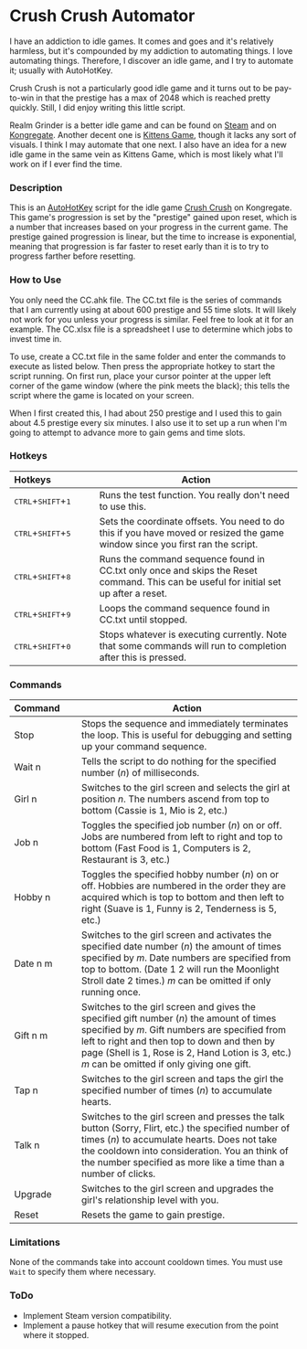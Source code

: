 # Crush Crush Automator

I have an addiction to idle games. It comes and goes and it's relatively harmless, but it's compounded by my addiction to automating things. I love automating things. Therefore, I discover an idle game, and I try to automate it; usually with AutoHotKey.

Crush Crush is not a particularly good idle game and it turns out to be pay-to-win in that the prestige has a max of 2048 which is reached pretty quickly. Still, I did enjoy writing this little script.

Realm Grinder is a better idle game and can be found on [Steam](http://store.steampowered.com/app/610080/Realm_Grinder/) and on [Kongregate](http://www.kongregate.com/games/DivineGames/realm-grinder). Another decent one is [Kittens Game](http://bloodrizer.ru/games/kittens), though it lacks any sort of visuals. I think I may automate that one next. I also have an idea for a new idle game in the same vein as Kittens Game, which is most likely what I'll work on if I ever find the time.

### Description

This is an [AutoHotKey](https://www.autohotkey.com/) script for the idle game [Crush Crush](http://www.kongregate.com/games/SadPandaStudios/crush-crush) on Kongregate. This game's progression is set by the "prestige" gained upon reset, which is a number that increases based on your progress in the current game. The prestige gained progression is linear, but the time to increase is exponential, meaning that progression is far faster to reset early than it is to try to progress farther before resetting.

### How to Use
You only need the CC.ahk file.
The CC.txt file is the series of commands that I am currently using at about 600 prestige and 55 time slots. It will likely not work for you unless your progress is similar. Feel free to look at it for an example.
The CC.xlsx file is a spreadsheet I use to determine which jobs to invest time in.

To use, create a CC.txt file in the same folder and enter the commands to execute as listed below. Then press the appropriate hotkey to start the script running. On first run, place your cursor pointer at the upper left corner of the game window (where the pink meets the black); this tells the script where the game is located on your screen.

When I first created this, I had about 250 prestige and I used this to gain about 4.5 prestige every six minutes. I also use it to set up a run when I'm going to attempt to advance more to gain gems and time slots.

### Hotkeys
Hotkeys&nbsp;&nbsp;&nbsp;&nbsp;&nbsp;&nbsp;&nbsp;&nbsp;&nbsp;&nbsp;&nbsp;&nbsp;&nbsp;&nbsp;&nbsp;&nbsp; | Action
------- | ------
<nobr><kbd>CTRL</kbd>+<kbd>SHIFT</kbd>+<kbd>1</kbd></nobr> | Runs the test function. You really don't need to use this.
<nobr><kbd>CTRL</kbd>+<kbd>SHIFT</kbd>+<kbd>5</kbd></nobr> | Sets the coordinate offsets. You need to do this if you have moved or resized the game window since you first ran the script.
<nobr><kbd>CTRL</kbd>+<kbd>SHIFT</kbd>+<kbd>8</kbd></nobr> | Runs the command sequence found in CC.txt only once and skips the Reset command. This can be useful for initial set up after a reset.
<nobr><kbd>CTRL</kbd>+<kbd>SHIFT</kbd>+<kbd>9</kbd></nobr> | Loops the command sequence found in CC.txt until stopped.
<nobr><kbd>CTRL</kbd>+<kbd>SHIFT</kbd>+<kbd>0</kbd></nobr> | Stops whatever is executing currently. Note that some commands will run to completion after this is pressed.

### Commands
Command&nbsp;&nbsp;&nbsp;&nbsp;&nbsp; | Action
------- | ------
<nobr>Stop</nobr>     | Stops the sequence and immediately terminates the loop. This is useful for debugging and setting up your command sequence.
<nobr>Wait n</nobr>   | Tells the script to do nothing for the specified number (*n*) of milliseconds.
<nobr>Girl n</nobr>   | Switches to the girl screen and selects the girl at position *n*. The numbers ascend from top to bottom (Cassie is 1, Mio is 2, etc.)
<nobr>Job n</nobr>    | Toggles the specified job number (*n*) on or off. Jobs are numbered from left to right and top to bottom (Fast Food is 1, Computers is 2, Restaurant is 3, etc.)
<nobr>Hobby n</nobr>  | Toggles the specified hobby number (*n*) on or off. Hobbies are numbered in the order they are acquired which is top to bottom and then left to right (Suave is 1, Funny is 2, Tenderness is 5, etc.)
<nobr>Date n m</nobr> | Switches to the girl screen and activates the specified date number (*n*) the amount of times specified by *m*. Date numbers are specified from top to bottom. (Date 1 2 will run the Moonlight Stroll date 2 times.) *m* can be omitted if only running once.
<nobr>Gift n m</nobr> | Switches to the girl screen and gives the specified gift number (*n*) the amount of times specified by *m*. Gift numbers are specified from left to right and then top to down and then by page (Shell is 1, Rose is 2, Hand Lotion is 3, etc.) *m* can be omitted if only giving one gift.
<nobr>Tap n</nobr>    | Switches to the girl screen and taps the girl the specified number of times (*n*) to accumulate hearts.
<nobr>Talk n</nobr>   | Switches to the girl screen and presses the talk button (Sorry, Flirt, etc.) the specified number of times (*n*) to accumulate hearts. Does not take the cooldown into consideration. You an think of the number specified as more like a time than a number of clicks.
<nobr>Upgrade</nobr>  | Switches to the girl screen and upgrades the girl's relationship level with you.
<nobr>Reset</nobr>    | Resets the game to gain prestige.

### Limitations
None of the commands take into account cooldown times. You must use `Wait` to specify them where necessary.

### ToDo
- Implement Steam version compatibility.
- Implement a pause hotkey that will resume execution from the point where it stopped.
